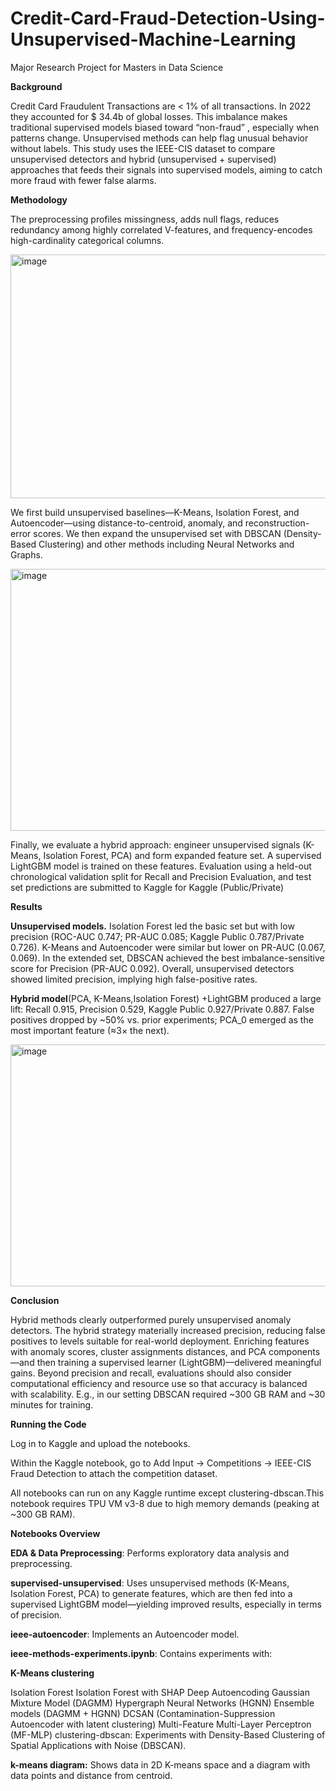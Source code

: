 # Credit-Card-Fraud-Detection-Using-Unsupervised-Machine-Learning
Major Research Project for Masters in Data Science

**Background**

Credit Card Fraudulent Transactions are < 1% of all transactions. In 2022 they accounted for $ 34.4b of global losses. This imbalance makes traditional supervised models biased toward “non-fraud” , especially when patterns change. Unsupervised methods can help flag unusual behavior without labels. This study uses the IEEE-CIS dataset to compare unsupervised detectors and  hybrid (unsupervised + supervised) approaches that feeds their signals into supervised models, aiming to catch more fraud with fewer false alarms.

**Methodology**

The preprocessing profiles missingness, adds null flags, reduces redundancy among highly correlated V-features, and frequency-encodes high-cardinality categorical columns.

<img width="721" height="390" alt="image" src="https://github.com/user-attachments/assets/1961b982-f9c2-4d45-96ba-9970d72bc78e" />


We first build unsupervised baselines—K-Means, Isolation Forest, and Autoencoder—using distance-to-centroid, anomaly, and reconstruction-error scores. We then expand the unsupervised set with DBSCAN (Density-Based Clustering) and other methods including Neural Networks and Graphs.

<img width="576" height="419" alt="image" src="https://github.com/user-attachments/assets/e1829b3a-a04c-4530-9500-d5f17204cd72" />

Finally, we evaluate a hybrid approach: engineer unsupervised signals (K-Means, Isolation Forest, PCA) and form expanded feature set. A supervised LightGBM model is trained on these features. Evaluation using a held-out chronological validation split for Recall and Precision Evaluation, and test set predictions are submitted to Kaggle for Kaggle (Public/Private) 

**Results**

**Unsupervised models.** Isolation Forest led the basic set but with low precision (ROC-AUC 0.747; PR-AUC 0.085; Kaggle Public 0.787/Private 0.726). K-Means and Autoencoder were similar but lower on PR-AUC (0.067, 0.069). In the extended set, DBSCAN achieved the best imbalance-sensitive score for Precision (PR-AUC 0.092). Overall, unsupervised detectors showed limited precision, implying high false-positive rates.

**Hybrid model**(PCA, K-Means,Isolation Forest) +LightGBM produced a large lift: Recall 0.915, Precision 0.529, Kaggle Public 0.927/Private 0.887. False positives dropped by ~50% vs. prior experiments; PCA_0 emerged as the most important feature (≈3× the next). 

<img width="730" height="387" alt="image" src="https://github.com/user-attachments/assets/07ec7feb-6adc-4b5c-9d7b-9be1ed1a65cf" />



**Conclusion**

Hybrid methods clearly outperformed purely unsupervised anomaly detectors. The hybrid strategy materially increased precision, reducing false positives to levels suitable for real-world deployment. Enriching features with anomaly scores, cluster assignments distances, and PCA components—and then training a supervised learner (LightGBM)—delivered meaningful gains. Beyond precision and recall, evaluations should also consider computational efficiency and resource use so that accuracy is balanced with scalability. E.g., in our setting DBSCAN required ~300 GB RAM and ~30 minutes for training. 

**Running the Code**

Log in to Kaggle and upload the notebooks.

Within the Kaggle notebook, go to Add Input → Competitions → IEEE-CIS Fraud Detection to attach the competition dataset.

All notebooks can run on any Kaggle runtime except clustering-dbscan.This notebook requires TPU VM v3-8 due to high memory demands (peaking at ~300 GB RAM).

**Notebooks Overview**

**EDA & Data Preprocessing**: Performs exploratory data analysis and preprocessing.

**supervised-unsupervised**: Uses unsupervised methods (K-Means, Isolation Forest, PCA) to generate features, which are then fed into a supervised LightGBM model—yielding improved results, especially in terms of precision.

**ieee-autoencoder**: Implements an Autoencoder model.

**ieee-methods-experiments.ipynb**: Contains experiments with:

**K-Means clustering**

Isolation Forest
Isolation Forest with SHAP
Deep Autoencoding Gaussian Mixture Model (DAGMM)
Hypergraph Neural Networks (HGNN)
Ensemble models (DAGMM + HGNN)
DCSAN (Contamination-Suppression Autoencoder with latent clustering)
Multi-Feature Multi-Layer Perceptron (MF-MLP)
clustering-dbscan: Experiments with Density-Based Clustering of Spatial Applications with Noise (DBSCAN).

**k-means diagram:** Shows data in 2D K-means space and a diagram with data points and distance from centroid.

